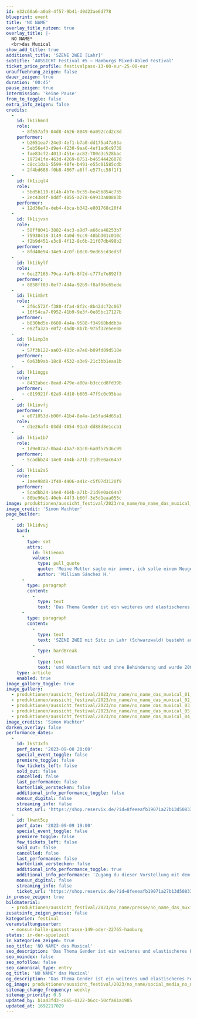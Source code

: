 ```yaml
---
id: e32c60a6-a0a8-4f57-9b41-d0d23ae6d778
blueprint: event
title: 'NO NAME'
overlay_title_nutzen: true
overlay_title: |-
  NO NAME*
  <br>das Muxical
show_add_title: true
additional_title: 'SZENE 2WEI [Lahr]'
subtitle: 'AUSSICHT Festival #5 – Hamburgs Mixed-Abled Festival'
ticket_price_profile: festivalpass-13-00-eur-25-00-eur
urauffuehrung_zeigen: false
dauer_zeigen: true
duration: '00:45'
pause_zeigen: true
intermission: 'keine Pause'
from_to_toggle: false
extra_info_zeigen: false
credits:
  -
    id: lk1ihmnd
    role:
      - 8f557af9-04d8-4626-8049-6a092ccd2c8d
    performer:
      - b2651ea7-24e3-4ef1-b7a0-dd175a47a93a
      - 5eb56e43-d9e4-4230-9aa6-4ef1ad6c9738
      - fae83cf2-4013-451e-ac82-700d3c528bac
      - 197241fe-463d-4269-8751-b46544426078
      - c8cc1da1-5599-40fe-b491-e55c01585cdb
      - 2f4bd688-f0b8-4867-a6ff-e577cc58f1f1
  -
    id: lk1iiql4
    role:
      - 5bd5b110-614b-4b7e-9c35-be45b854c735
      - 2ec4384f-8ddf-4055-a278-69933a80883b
    performer:
      - 12d36e7e-deb4-4bca-b342-e801768c20f4
  -
    id: lk1ijvxn
    role:
      - 58ff8041-3882-4ac3-a9d7-a66ca48253b7
      - 75930418-3149-4a0d-9cc9-48bb301c010c
      - f2b9d451-e3c8-4f12-8c6b-21f07db498b2
    performer:
      - 8fd40e94-34e9-4c0f-b8c0-9ed65cd3ed5f
  -
    id: lk1ikylf
    role:
      - 6ec27165-79ca-4a7b-8f2d-c777e7e892f3
    performer:
      - 8858ff03-0ef7-4d4a-92b9-f8af96c65ede
  -
    id: lk1im5rt
    role:
      - 2f6c572f-f380-4fa4-8f2c-8b42dc72c067
      - 16f54ca7-0952-41b9-9e3f-0e85bc17127b
    performer:
      - b830bd5e-6680-4a4a-9588-f34968bddb3a
      - e82fa32a-e0f2-45d0-8b7b-975f32e5ee08
  -
    id: lk1imp3m
    role:
      - 57f3b122-aa03-483c-a7e8-b09fd89d518e
    performer:
      - 6a63b9ab-18c8-4532-a3e9-21c3bb1eaa1b
  -
    id: lk1inggs
    role:
      - 8432abec-8ead-479e-a00a-b3cccd8fd39b
    performer:
      - c819921f-62a9-4d10-b605-47f9c0c95baa
  -
    id: lk1invfj
    performer:
      - e071053d-b00f-41b4-8e4a-1e5fad4d65a1
    role:
      - d1e26af4-03dd-4054-91a3-dd88d8e1ccb1
  -
    id: lk1io1b7
    role:
      - 1d9e87a7-0ba4-4ba7-81c0-6a0f57536c99
    performer:
      - 5cadbb24-14e8-464b-a71b-21d9e0ac64a7
  -
    id: lk1iu2s5
    role:
      - 1aee98d8-1f40-4406-a41c-c5f07d3120f9
    performer:
      - 5cadbb24-14e8-464b-a71b-21d9e0ac64a7
      - 80be96e1-40eb-44f3-b60f-3e5d1eaa055c
image: produktionen/aussicht_festival/2023/no_name/no_name_das_muxical_04_c_simon_wachter.jpg
image_credit: 'Simon Wachter'
page_builder:
  -
    id: lk1idvuj
    bard:
      -
        type: set
        attrs:
          id: lk1ieooa
          values:
            type: pull_quote
            quote: 'Meine Mutter sagte mir immer, ich solle einem Neugeborenen grüne Kleidung schenken. Als ich sie nach dem Grund fragte, erklärte sie, Grün sei eine neutrale Farbe. Du hast nicht das Recht, mit einer Farbe das Geschlecht des Wesens, das du betrachtest, zu definieren.'
            author: 'William Sánchez H.'
      -
        type: paragraph
        content:
          -
            type: text
            text: 'Das Thema Gender ist ein weiteres und elastischeres Feld, als man sich vorstellen kann. Es geht über das Körperliche, über die soziale und biologische Sphäre hinaus. „NO NAME – das Muxical“ spielt auf unterschiedliche Weise mit dem Thema und hebt dabei einige wichtige Aspekte besonders hervor. Es ist die zeitgenössische Vision eines Musicals mit einem mixed-abled Tänzerensemble. Queer und Verspieltes, Stimme und High Heels, all das ist zu verschieden und eigen, als dass es in eine einzige Schublade passen, mit einem einzigen Begriff benannt werden könnte. „NO NAME – das Muxical“ Ist eine Einladung ins Unbekannte für diejenigen, die glauben, dass Rosa – oder Pink - ausschließlich für Mädchen und Blau für Jungen gedacht ist. '
      -
        type: paragraph
        content:
          -
            type: text
            text: 'SZENE 2WEI mit Sitz in Lahr (Schwarzwald) besteht aus Künstlerinnen'
          -
            type: hardBreak
          -
            type: text
            text: 'und Künstlern mit und ohne Behinderung und wurde 2009 von Timo Gmeiner (künstlerischer und pädagogischer Leiter) und William Sánchez H. (künstlerischer Leiter und Choreograf) in Essen gegründet. Die Kompanie betreibt zeitgenössisches Tanztheater als Medium und Motor für inklusives Handeln und damit ein Verhalten, das Vielfalt wertschätzt und anerkennt.'
    type: article
    enabled: true
image_gallery_toggle: true
image_gallery:
  - produktionen/aussicht_festival/2023/no_name/no_name_das_muxical_01_c_simon_wachter.jpg
  - produktionen/aussicht_festival/2023/no_name/no_name_das_muxical_02_c_simon_wachter.jpg
  - produktionen/aussicht_festival/2023/no_name/no_name_das_muxical_03_c_simon_wachter.jpg
  - produktionen/aussicht_festival/2023/no_name/no_name_das_muxical_05_c_simon_wachter.jpg
  - produktionen/aussicht_festival/2023/no_name/no_name_das_muxical_04_c_simon_wachter.jpg
image_credits: 'Simon Wachter'
darken_overlay: false
performance_dates:
  -
    id: lkst3xfn
    perf_date: '2023-09-08 20:00'
    special_event_toggle: false
    premiere_toggle: false
    few_tickets_left: false
    sold_out: false
    cancelled: false
    last_performance: false
    kartenlink_verstecken: false
    additional_info_performance_toggle: false
    monsun_digital: false
    streaming_info: false
    ticket_url: 'https://shop.reservix.de/?id=8feeeafb19071a27b13d5083379d95183e9ab490f2f135faf80b2fecfc1ba00f2aba7ad8945f4a4292549eb86feddc1b&vID=7337&eventGrpID=444675'
  -
    id: lkwnt5cp
    perf_date: '2023-09-09 19:00'
    special_event_toggle: false
    premiere_toggle: false
    few_tickets_left: false
    sold_out: false
    cancelled: false
    last_performance: false
    kartenlink_verstecken: false
    additional_info_performance_toggle: true
    additional_info_performance: 'Zugang du dieser Vorstellung mit dem Festivalpass [AUSSICHT Festival 2023] oder einem Ticket der Theaternacht Hamburg 2023.'
    monsun_digital: false
    streaming_info: false
    ticket_url: 'https://shop.reservix.de/?id=8feeeafb19071a27b13d5083379d95183e9ab490f2f135faf80b2fecfc1ba00f2aba7ad8945f4a4292549eb86feddc1b&vID=7337&eventGrpID=444675'
in_presse_zeigen: true
bildmaterial:
  - produktionen/aussicht_festival/2023/no_name/presse/no_name_das_muxical_c_simon_wachter_monsun_aussicht_festival_2023.zip
zusatsinfo_zeigen_presse: false
kategorien: festival
veranstaltungsoerter:
  - monsun-halle-gaussstrasse-149-oder-22765-hamburg
status: in-der-spielzeit
in_kategorien_zeigen: true
seo_title: 'NO NAME* das Muxical'
seo_description: 'Das Thema Gender ist ein weiteres und elastischeres Feld, als man sich vorstellen kann. „NO NAME“ spielt mit dem Thema und hebt dabei wichtige Aspekte hervor.'
seo_noindex: false
seo_nofollow: false
seo_canonical_type: entry
og_title: 'NO NAME* das Muxical'
og_description: 'Das Thema Gender ist ein weiteres und elastischeres Feld, als man sich vorstellen kann. „NO NAME“ spielt mit dem Thema und hebt dabei wichtige Aspekte hervor.'
og_image: produktionen/aussicht_festival/2023/no_name/social_media_no_name.jpg
sitemap_change_frequency: weekly
sitemap_priority: 0.5
updated_by: b1a43fd3-c865-4122-b6cc-50cfa81a1985
updated_at: 1692217029
---
```

